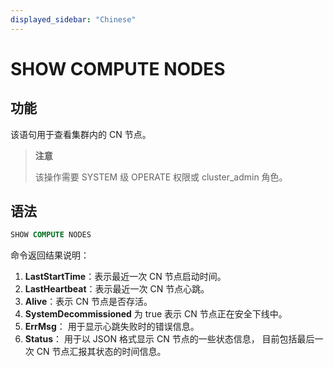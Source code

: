 ```yaml
---
displayed_sidebar: "Chinese"
---
```


# SHOW COMPUTE NODES

## 功能

该语句用于查看集群内的 CN 节点。

> **注意**
>
> 该操作需要 SYSTEM 级 OPERATE 权限或 cluster_admin 角色。

## 语法

```sql
SHOW COMPUTE NODES
```

命令返回结果说明：

1. **LastStartTime**：表示最近一次 CN 节点启动时间。
2. **LastHeartbeat**：表示最近一次 CN 节点心跳。
3. **Alive**：表示 CN 节点是否存活。
4. **SystemDecommissioned** 为 true 表示 CN 节点正在安全下线中。
5. **ErrMsg**： 用于显示心跳失败时的错误信息。
6. **Status**： 用于以 JSON 格式显示 CN 节点的一些状态信息， 目前包括最后一次 CN 节点汇报其状态的时间信息。
